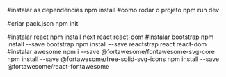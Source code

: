 
#instalar as dependências
npm install
#como rodar o projeto
npm run dev

#criar  pack.json
npm init

#instalar react
npm install next react react-dom
#instalar bootstrap
npm install --save bootstrap
npm install --save reactstrap react react-dom
#instalar awesome
  npm i --save @fortawesome/fontawesome-svg-core
  npm install --save @fortawesome/free-solid-svg-icons
  npm install --save @fortawesome/react-fontawesome              
